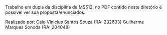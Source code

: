 Trabalho em dupla da disciplina de MS512, no PDF contido neste diretório é possível ver sua proposta/enunciados.

Realizado por:
Caio Vinicius Santos Souza (RA: 232633)
Guilherme Marques Sonoda (RA: 204048)
